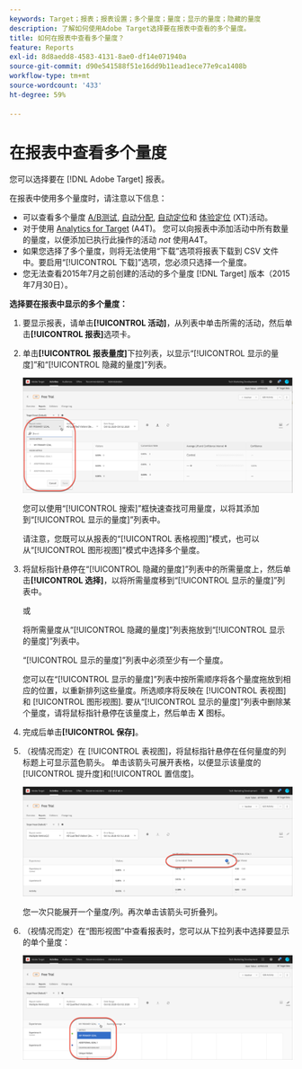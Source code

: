 ```yaml
---
keywords: Target；报表；报表设置；多个量度；量度；显示的量度；隐藏的量度
description: 了解如何使用Adobe Target选择要在报表中查看的多个量度。
title: 如何在报表中查看多个量度？
feature: Reports
exl-id: 8d8aedd8-4583-4131-8ae0-df14e071940a
source-git-commit: d90e541588f51e16dd9b11ead1ece77e9ca1408b
workflow-type: tm+mt
source-wordcount: '433'
ht-degree: 59%

---
```


# 在报表中查看多个量度

您可以选择要在 [!DNL Adobe Target] 报表。

在报表中使用多个量度时，请注意以下信息：

* 可以查看多个量度 [A/B测试](/help/main/c-activities/t-test-ab/test-ab.md), [自动分配](/help/main/c-activities/automated-traffic-allocation/automated-traffic-allocation.md), [自动定位](/help/main/c-activities/auto-target/auto-target-to-optimize.md)和 [体验定位](/help/main/c-activities/t-experience-target/experience-target.md) (XT)活动。
* 对于使用 [Analytics for Target](/help/main/c-integrating-target-with-mac/a4t/a4t.md) (A4T)。 您可以向报表中添加活动中所有数量的量度，以便添加已执行此操作的活动 *not* 使用A4T。
* 如果您选择了多个量度，则将无法使用“[](/help/main/c-reports/c-report-settings/downloading-data-in-csv-file.md)下载”选项将报表下载到 CSV 文件中。要启用“[!UICONTROL 下载]”选项，您必须只选择一个量度。
* 您无法查看2015年7月之前创建的活动的多个量度 [!DNL Target] 版本（2015年7月30日）。

**选择要在报表中显示的多个量度：**

1. 要显示报表，请单击&#x200B;**[!UICONTROL 活动]**，从列表中单击所需的活动，然后单击&#x200B;**[!UICONTROL 报表]**&#x200B;选项卡。
1. 单击&#x200B;**[!UICONTROL 报表量度]**&#x200B;下拉列表，以显示“[!UICONTROL 显示的量度]”和“[!UICONTROL 隐藏的量度]”列表。

   ![](assets/multiple_metrics.png)

   您可以使用“[!UICONTROL 搜索]”框快速查找可用量度，以将其添加到“[!UICONTROL 显示的量度]”列表中。

   请注意，您既可以从报表的“[!UICONTROL 表格视图]”模式，也可以从“[!UICONTROL 图形视图]”模式中选择多个量度。

1. 将鼠标指针悬停在“[!UICONTROL 隐藏的量度]”列表中的所需量度上，然后单击&#x200B;**[!UICONTROL 选择]**，以将所需量度移到“[!UICONTROL 显示的量度]”列表中。

   或

   将所需量度从“[!UICONTROL 隐藏的量度]”列表拖放到“[!UICONTROL 显示的量度]”列表中。

   “[!UICONTROL 显示的量度]”列表中必须至少有一个量度。

   您可以在“[!UICONTROL 显示的量度]”列表中按所需顺序将各个量度拖放到相应的位置，以重新排列这些量度。所选顺序将反映在 [!UICONTROL 表视图] 和 [!UICONTROL 图形视图]. 要从“[!UICONTROL 显示的量度]”列表中删除某个量度，请将鼠标指针悬停在该量度上，然后单击 **X** 图标。

1. 完成后单击&#x200B;**[!UICONTROL 保存]**。
1. （视情况而定）在 [!UICONTROL 表视图]，将鼠标指针悬停在任何量度的列标题上可显示蓝色箭头。 单击该箭头可展开表格，以便显示该量度的[!UICONTROL 提升度]和[!UICONTROL 置信度]。

   ![](assets/multiple_metrics_table.png)

   您一次只能展开一个量度/列。再次单击该箭头可折叠列。

1. （视情况而定）在“图形视图”中查看报表时，您可以从下拉列表中选择要显示的单个量度：

   ![](assets/multiple_metrics_graph.png)
